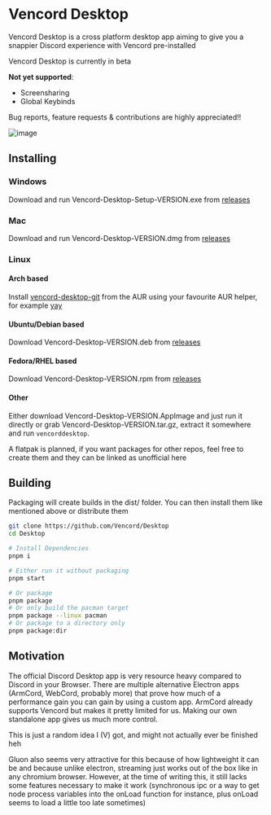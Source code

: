 # Vencord Desktop

Vencord Desktop is a cross platform desktop app aiming to give you a snappier Discord experience with Vencord pre-installed

Vencord Desktop is currently in beta

**Not yet supported**:
- Screensharing
- Global Keybinds

Bug reports, feature requests & contributions are highly appreciated!!

![image](https://user-images.githubusercontent.com/45497981/235024615-94565eaf-f412-4384-a3f5-d8cde7458f6d.png)

## Installing

### Windows

Download and run Vencord-Desktop-Setup-VERSION.exe from [releases](https://github.com/Vencord/Desktop/releases/latest)

### Mac

Download and run Vencord-Desktop-VERSION.dmg from [releases](https://github.com/Vencord/Desktop/releases/latest)

### Linux

#### Arch based

Install [vencord-desktop-git](https://aur.archlinux.org/packages/vencord-desktop-git) from the AUR using your favourite AUR helper, for example [yay](https://github.com/Jguer/yay)

#### Ubuntu/Debian based

Download Vencord-Desktop-VERSION.deb from [releases](https://github.com/Vencord/Desktop/releases/latest)

#### Fedora/RHEL based

Download Vencord-Desktop-VERSION.rpm from [releases](https://github.com/Vencord/Desktop/releases/latest)

#### Other

Either download Vencord-Desktop-VERSION.AppImage and just run it directly or grab Vencord-Desktop-VERSION.tar.gz, extract it somewhere and run `vencorddesktop`.

A flatpak is planned, if you want packages for other repos, feel free to create them and they can be linked as unofficial here

## Building

Packaging will create builds in the dist/ folder. You can then install them like mentioned above or distribute them

```sh
git clone https://github.com/Vencord/Desktop
cd Desktop

# Install Dependencies
pnpm i

# Either run it without packaging
pnpm start

# Or package
pnpm package
# Or only build the pacman target
pnpm package --linux pacman
# Or package to a directory only
pnpm package:dir
```

## Motivation

The official Discord Desktop app is very resource heavy compared to Discord in your Browser. There are multiple alternative Electron apps (ArmCord, WebCord, probably more) that prove how much of a performance gain you can gain by using a custom app. ArmCord already supports Vencord but makes it pretty limited for us. Making our own standalone app gives us much more control.

This is just a random idea I (V) got, and might not actually ever be finished heh

Gluon also seems very attractive for this because of how lightweight it can be and because unlike electron, streaming just works out of the box like in any chromium browser. However, at the time of writing this, it still lacks some features necessary to make it work (synchronous ipc or a way to get node process variables into the onLoad function for instance, plus onLoad seems to load a little too late sometimes)
